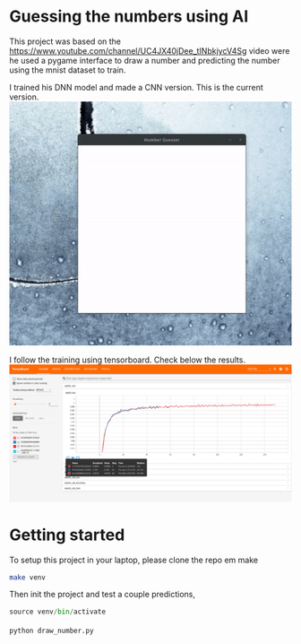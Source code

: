 # Guessing the numbers using AI

This project was based on the https://www.youtube.com/channel/UC4JX40jDee_tINbkjycV4Sg video were he used a pygame interface to draw a number and predicting the number using the mnist dataset to train. 

I trained his DNN model and made a CNN version. 
This is the current version. 
![ezgif.com-video-to-gif (1)](./images/guess_number.gif)

I follow the training using tensorboard. Check below the results. 
![model_training](/images/model_training.png)

# Getting started

To setup this project in your laptop, please clone the repo em make

```bash
make venv
```

Then init the project and test a couple predictions,
```python
source venv/bin/activate

python draw_number.py
```

